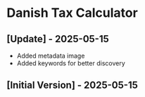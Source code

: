 # Danish Tax Calculator

## [Update] - 2025-05-15

- Added metadata image
- Added keywords for better discovery

## [Initial Version] - 2025-05-15
